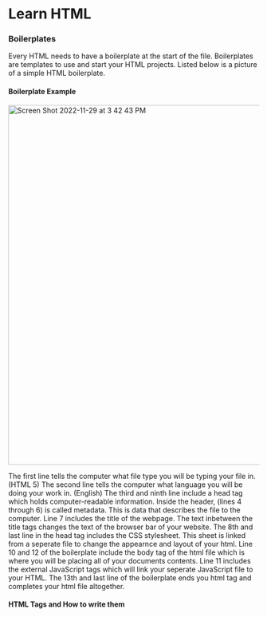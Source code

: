 # Learn HTML

### Boilerplates

Every HTML needs to have a boilerplate at the start of the file. Boilerplates are templates to use and start your HTML projects. Listed below is a picture of a simple HTML boilerplate. 

#### Boilerplate Example

<img width="721" alt="Screen Shot 2022-11-29 at 3 42 43 PM" src="https://user-images.githubusercontent.com/70455640/204654362-474626ec-03e0-48c4-a6c3-fd16d8fb41ba.png">

The first line tells the computer what file type you will be typing your file in. (HTML 5)
The second line tells the computer what language you will be doing your work in. (English)
The third and ninth line include a head tag which holds computer-readable information. 
Inside the header, (lines 4 through 6) is called metadata. This is data that describes the file to the computer.
Line 7 includes the title of the webpage. The text inbetween the title tags changes the text of the browser bar of your website. 
The 8th and last line in the head tag includes the CSS stylesheet. This sheet is linked from a seperate file to change the appearnce and layout of your html. 
Line 10 and 12 of the boilerplate include the body tag of the html file which is where you will be placing all of your documents contents.
Line 11 includes the external JavaScript tags which will link your seperate JavaScript file to your HTML. 
The 13th and last line of the boilerplate ends you html tag and completes your html file altogether. 

#### HTML Tags and How to write them








